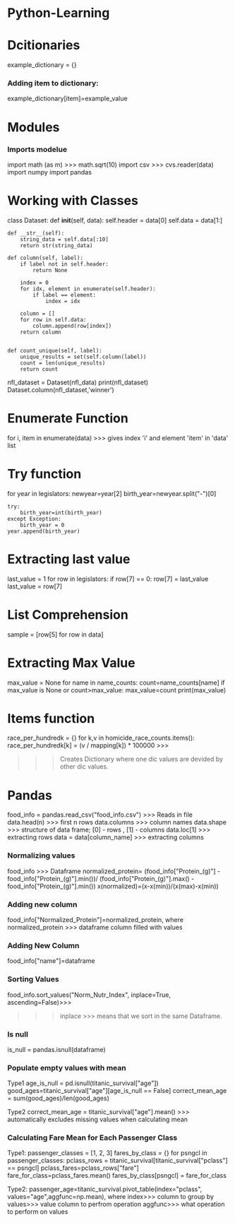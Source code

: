 # Python-Learning

# Dcitionaries
example_dictionary = {}

### Adding item to dictionary:
example_dictionary[item]=example_value

# Modules
### Imports modelue
import math (as m) >>> math.sqrt(10)
import csv >>> cvs.reader(data)
import numpy
import pandas

# Working with Classes
class Dataset:
    def __init__(self, data):
        self.header = data[0]
        self.data = data[1:]
    
    def __str__(self):
        string_data = self.data[:10]
        return str(string_data)
    
    def column(self, label):
        if label not in self.header:
            return None
        
        index = 0
        for idx, element in enumerate(self.header):
            if label == element:
                index = idx
        
        column = []
        for row in self.data:
            column.append(row[index])
        return column
    
        
    def count_unique(self, label):
        unique_results = set(self.column(label))
        count = len(unique_results)
        return count
    
nfl_dataset = Dataset(nfl_data)
print(nfl_dataset)
Dataset.column(nfl_dataset,'winner')

# Enumerate Function 
for i, item in enumerate(data) >>> gives index 'i' and element 'item' in 'data' list

# Try function 
for year in legislators:
    newyear=year[2]
    birth_year=newyear.split("-")[0]
   
    try:
        birth_year=int(birth_year)
    except Exception:
        birth_year = 0
    year.append(birth_year)

# Extracting last value 
last_value = 1 
for row in legislators:
    if row[7] == 0:
        row[7] = last_value
    last_value = row[7]

# List Comprehension 
sample = [row[5] for row in data] 

# Extracting Max Value 
max_value = None 
for name in name_counts:
    count=name_counts[name]
    if max_value is None or count>max_value:
        max_value=count
print(max_value)

# Items function 
race_per_hundredk = {}
for k,v in homicide_race_counts.items():
    race_per_hundredk[k] = (v / mapping[k]) * 100000   >>> 
>>> Creates Dictionary where one dic values are devided by other dic values. 

# Pandas
food_info = pandas.read_csv("food_info.csv") >>> Reads in file 
data.head(n) >>> first n rows
data.columns >>> column names 
data.shape >>> structure of data frame; [0] - rows , [1] - columns 
data.loc[1] >>> extracting rows 
data = data[column_name] >>> extracting columns 

### Normalizing values
food_info >>> Dataframe
normalized_protein=
(food_info["Protein_(g)"] - food_info["Protein_(g)"].min())/
(food_info["Protein_(g)"].max() - food_info["Protein_(g)"].min())
x(normalized)=(x-x(min))/(x(max)-x(min))

### Adding new column
food_info["Normalized_Protein"]=normalized_protein, where
normalized_protein >>> dataframe column filled with values 

### Adding New Column
food_info["name"]=dataframe

### Sorting Values 
food_info.sort_values("Norm_Nutr_Index", inplace=True, ascending=False)>>>
>>> inplace >>> means that we sort in the same Dataframe. 

### Is null
is_null = pandas.isnull(dataframe)

### Populate empty values with mean 

Type1
age_is_null = pd.isnull(titanic_survival["age"])
good_ages=titanic_survival["age"][age_is_null == False]
correct_mean_age = sum(good_ages)/len(good_ages)

Type2
correct_mean_age = titanic_survival["age"].mean() >>> automatically excludes missing values when calculating mean 

### Calculating Fare Mean for Each Passenger Class

Type1:
passenger_classes = [1, 2, 3]
fares_by_class = {}
for psngcl in passenger_classes:
    pclass_rows = titanic_survival[titanic_survival["pclass"] == psngcl]
    pclass_fares=pclass_rows["fare"]
    fare_for_class=pclass_fares.mean()
    fares_by_class[psngcl] = fare_for_class
    
Type2:
passenger_age=titanic_survival.pivot_table(index="pclass", values="age",aggfunc=np.mean), 
where index>>> column to group by 
      values>>> value column to perfrom operation
      aggfunc>>> what operation to perform on values 

